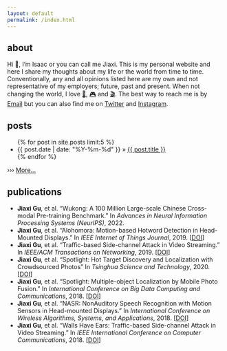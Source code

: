 ```yaml
---
layout: default
permalink: /index.html
---
```

<div class="index">
  <section class="about">
    <h2>about</h2>
    <p>Hi &#x1f44b;, I’m Isaac or you can call me Jiaxi. This is my personal website and here I share my thoughts about my life or the world from time to time. Conventionally, any and all opinions listed here are my own and not representative of my employers; future, past and present. When not changing the world, I love <a href="/books.html">&#x0001f4d6;</a>, <a href="/games.html">&#x0001f3ae;</a> and <a href="/movies.html">&#x0001f3ac;</a>. The best way to reach me is by <a href="mailto:imjiaxi@gmail.com">Email</a> but you can also find me on <a href="https://twitter.com/gujiaxi" target="_blank">Twitter</a> and <a href="https://instagram.com/jiaxigu" target="_blank">Instagram</a>.
    </p>
  </section>
  <section class="posts">
  <h2>posts</h2>
    <ul>
      {% for post in site.posts limit:5 %}
        <li>
        <time datetime="{{ post.date | date_to_xmlschema }}">{{ post.date | date: "%Y-%m-%d" }} &#187; </time><a href="{{ post.url | prepend: site.baseurl }}">{{ post.title }}</a>
        </li>
      {% endfor %}
    </ul>
    <p>&#x203a;&#x203a;&#x203a; <a href="/archive.html">More...</a></p>
  </section>
  <section class="publication">
    <h2>publications</h2>
      <ul>
        <li><b>Jiaxi Gu</b>, et al. “Wukong: A 100 Million Large-scale Chinese Cross-modal Pre-training Benchmark.” In <i>Advances in Neural Information Processing Systems (NeurIPS)</i>, 2022.
        <li><b>Jiaxi Gu</b>, et al. “Alohomora: Motion-based Hotword Detection in Head-Mounted Displays.” In <i>IEEE Internet of Things Journal</i>, 2019. [<a href="https://doi.org/10.1109/JIOT.2019.2946593">DOI</a>]</li>
        <li><b>Jiaxi Gu</b>, et al. “Traffic-based Side-channel Attack in Video Streaming.” In <i>IEEE/ACM Transactions on Networking</i>, 2019. [<a href="https://doi.org/10.1109/TNET.2019.2906568">DOI</a>]</li>
        <li><b>Jiaxi Gu</b>, et al. “Spotlight: Hot Target Discovery and Localization with Crowdsourced Photos” In <i>Tsinghua Science and Technology</i>, 2020. [<a href="https://doi.org/10.26599/TST.2019.9010004">DOI</a>]</li>
        <li><b>Jiaxi Gu</b>, et al. “Spotlight: Multiple-object Localization by Mobile Photo Fusion.” In <i>International Conference on Big Data Computing and Communications</i>, 2018. [<a href="https://doi.org/10.1109/BIGCOM.2018.00044">DOI</a>]</li>
        <li><b>Jiaxi Gu</b>, et al. “NASR: NonAuditory Speech Recognition with Motion Sensors in Head-mounted Displays.” In <i>International Conference on Wireless Algorithms, Systems, and Applications</i>, 2018. [<a href="https://doi.org/10.1007/978-3-319-94268-1_63">DOI</a>]</li>
        <li><b>Jiaxi Gu</b>, et al. “Walls Have Ears: Traffic-based Side-channel Attack in Video Streaming.” In <i>IEEE International Conference on Computer Communications</i>, 2018. [<a href="https://doi.org/10.1109/INFOCOM.2018.8486211">DOI</a>]</li>
      </ul>
  </section>
</div>
